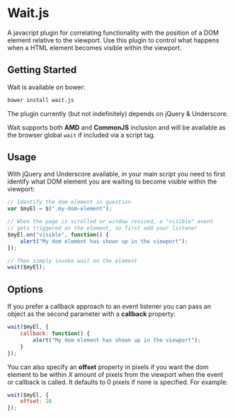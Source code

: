 # Wait.js
A javacript plugin for correlating functionality with the position of a DOM element relative to the viewport. Use this plugin to control what happens when a HTML element becomes visible within the viewport.

## Getting Started

Wait is available on bower:

``` bash
bower install wait.js
```

The plugin currently (but not indefinitely) depends on jQuery & Underscore.

Wait supports both **AMD** and **CommonJS** inclusion and will be available as the browser global ```wait``` if included via a script tag.

## Usage
With jQuery and Underscore available, in your main script you need to first identify what DOM element you are waiting to become visible within the viewport:

``` javascript
// Identify the dom element in question
var $myEl = $(".my-dom-element");

// When the page is scrolled or window resized, a "visible" event
// gets triggered on the element, so first add your listener
$myEl.on("visible", function() {
    alert("My dom element has shown up in the viewport");
});

// Then simply invoke wait on the element
wait($myEl);
```

## Options
If you prefer a callback approach to an event listener you can pass an object as the second parameter with a **callback** property:

``` javascript
wait($myEl, {
    callback: function() {
        alert("My dom element has shown up in the viewport");
    }
});
```

You can also specify an **offset** property in pixels if you want the dom element to be within *X* amount of pixels from the viewport when the event or callback is called. It defaults to 0 pixels if none is specified. For example:

``` javascript
wait($myEl, {
    offset: 20
});
```